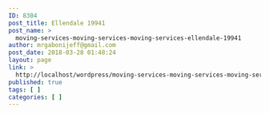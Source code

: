```yaml
---
ID: 8304
post_title: Ellendale 19941
post_name: >
  moving-services-moving-services-moving-services-ellendale-19941
author: mrgabonijeff@gmail.com
post_date: 2018-03-28 01:48:24
layout: page
link: >
  http://localhost/wordpress/moving-services-moving-services-moving-services-ellendale-19941/
published: true
tags: [ ]
categories: [ ]
---
```

